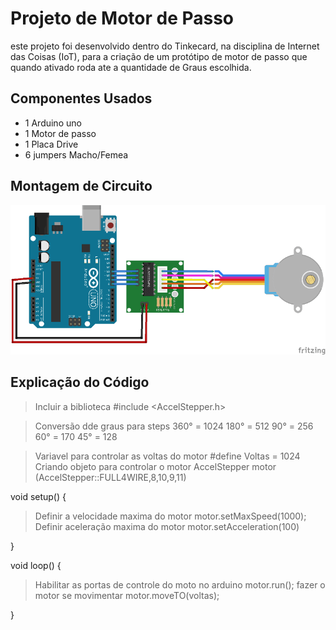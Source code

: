 # Projeto de Motor de Passo

este projeto foi desenvolvido dentro do Tinkecard, na disciplina de Internet das Coisas 
(IoT), para a criação de um protótipo de motor de passo que quando ativado roda ate 
a quantidade de Graus escolhida.
## Componentes Usados 

- 1 Arduino uno
- 1 Motor de passo
- 1 Placa Drive
- 6 jumpers Macho/Femea

## Montagem de Circuito 

![Imagen do circuito](MotoDePassoIMG.png)

## Explicação do Código

> Incluir a biblioteca
#include <AccelStepper.h>

> Conversão dde graus para steps
> 360° = 1024
> 180° = 512
> 90° = 256
> 60° = 170
> 45° = 128

> Variavel para controlar as voltas do motor
#define Voltas = 1024
> Criando objeto para controlar o motor
AccelStepper motor (AccelStepper::FULL4WIRE,8,10,9,11)

void setup() {
> Definir a velocidade maxima do motor
 motor.setMaxSpeed(1000);
> Definir aceleração maxima do motor
motor.setAcceleration(100)

}

void loop() {
> Habilitar as portas de controle do moto no arduino
motor.run();
> fazer o motor se movimentar
motor.moveTO(voltas);



}

